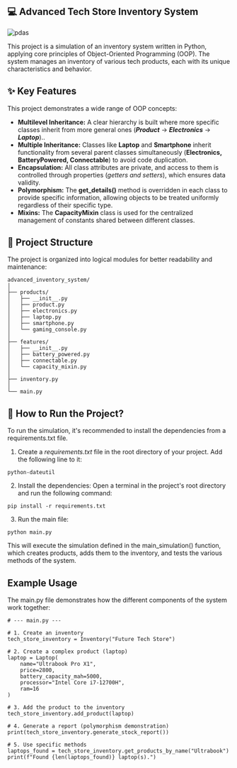## 💻 Advanced Tech Store Inventory System

![pdas](https://github.com/user-attachments/assets/1c0a746f-49ac-4507-ade5-ba9624cab55a)


This project is a simulation of an inventory system written in Python, applying core principles of Object-Oriented Programming (OOP). The system manages an inventory of various tech products, each with its unique characteristics and behavior.



## ✨ Key Features
This project demonstrates a wide range of OOP concepts:
* **Multilevel Inheritance:** A clear hierarchy is built where more specific classes inherit from more general ones (_**Product**_ -> _**Electronics**_ -> _**Laptop**_)..
* **Multiple Inheritance:** Classes like **Laptop** and **Smartphone** inherit functionality from several parent classes simultaneously (**Electronics, BatteryPowered, Connectable**) to avoid code duplication.
* **Encapsulation:** All class attributes are private, and access to them is controlled through properties (_getters and setters_), which ensures data validity.
* **Polymorphism:** The **get_details()** method is overridden in each class to provide specific information, allowing objects to be treated uniformly regardless of their specific type.
* **Mixins:** The **CapacityMixin** class is used for the centralized management of constants shared between different classes.

## 📂 Project Structure
The project is organized into logical modules for better readability and maintenance:

```
advanced_inventory_system/
│
├── products/
│   ├── __init__.py
│   ├── product.py
│   ├── electronics.py
│   ├── laptop.py
│   ├── smartphone.py
│   └── gaming_console.py
│
├── features/
│   ├── __init__.py
│   ├── battery_powered.py
│   ├── connectable.py
│   └── capacity_mixin.py
│
├── inventory.py
│
└── main.py
```

## 🚀 How to Run the Project?

To run the simulation, it's recommended to install the dependencies from a requirements.txt file.

1. Create a _requirements.txt_ file in the root directory of your project. Add the following line to it:
```
python-dateutil
```
2. Install the dependencies:
Open a terminal in the project's root directory and run the following command:
```
pip install -r requirements.txt
```
3. Run the main file:
```
python main.py
```
This will execute the simulation defined in the main_simulation() function, which creates products, adds them to the inventory, and tests the various methods of the system.


## Example Usage

The main.py file demonstrates how the different components of the system work together:
```
# --- main.py ---

# 1. Create an inventory
tech_store_inventory = Inventory("Future Tech Store")

# 2. Create a complex product (laptop)
laptop = Laptop(
    name="Ultrabook Pro X1", 
    price=2800, 
    battery_capacity_mah=5000, 
    processor="Intel Core i7-12700H", 
    ram=16
)

# 3. Add the product to the inventory
tech_store_inventory.add_product(laptop)

# 4. Generate a report (polymorphism demonstration)
print(tech_store_inventory.generate_stock_report())

# 5. Use specific methods
laptops_found = tech_store_inventory.get_products_by_name("Ultrabook")
print(f"Found {len(laptops_found)} laptop(s).")
```
